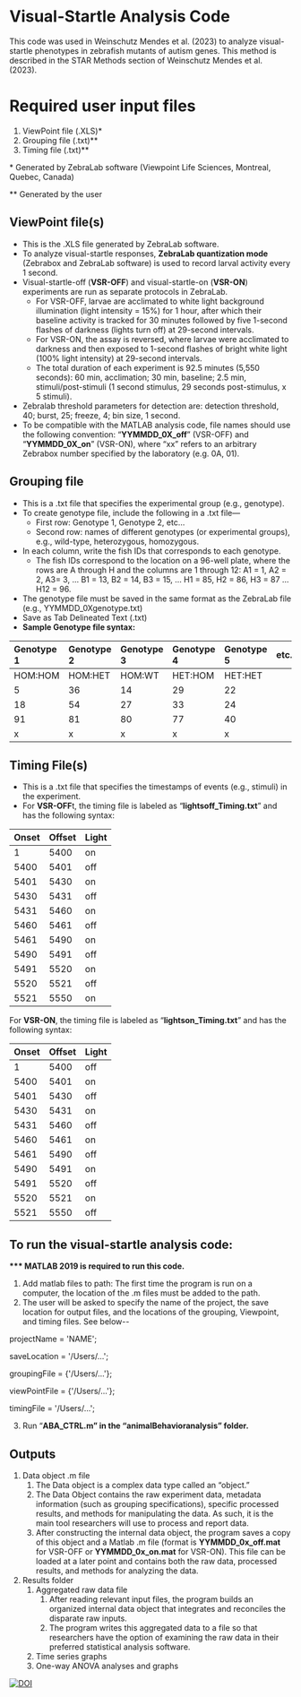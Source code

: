 ﻿# **Visual-Startle Analysis Code**
This code was used in Weinschutz Mendes et al. (2023) to analyze visual-startle phenotypes in zebrafish mutants of autism genes. This method is described in the STAR Methods section of Weinschutz Mendes et al. (2023). 
# **Required user input files**
1. ViewPoint file (.XLS)\*
1. Grouping file (.txt)\*\*
1. Timing file (.txt)\*\*

\* Generated by ZebraLab software (Viewpoint Life Sciences, Montreal, Quebec, Canada)

\*\* Generated by the user
## **ViewPoint file(s)**
- This is the .XLS file generated by ZebraLab software. 
- To analyze visual-startle responses, **ZebraLab quantization mode** (Zebrabox and ZebraLab software) is used to record larval activity every 1 second. 
- Visual-startle-off (**VSR-OFF**) and visual-startle-on (**VSR-ON**) experiments are run as separate protocols in ZebraLab. 
  - For VSR-OFF, larvae are acclimated to white light background illumination (light intensity = 15%) for 1 hour, after which their baseline activity is tracked for 30 minutes followed by five 1-second flashes of darkness (lights turn off) at 29-second intervals. 
  - For VSR-ON, the assay is reversed, where larvae were acclimated to darkness and then exposed to 1-second flashes of bright white light (100% light intensity) at 29-second intervals. 
  - The total duration of each experiment is 92.5 minutes (5,550 seconds): 60 min, acclimation; 30 min, baseline; 2.5 min, stimuli/post-stimuli (1 second stimulus, 29 seconds post-stimulus, x 5 stimuli). 
- Zebralab threshold parameters for detection are: detection threshold, 40; burst, 25; freeze, 4; bin size, 1 second. 
- To be compatible with the MATLAB analysis code, file names should use the following convention: “**YYMMDD\_0X\_off**” (VSR-OFF) and “**YYMMDD\_0X\_on**” (VSR-ON), where “xx” refers to an arbitrary Zebrabox number specified by the laboratory (e.g. 0A, 01).
## **Grouping file**
- This is a .txt file that specifies the experimental group (e.g., genotype).
- To create genotype file, include the following in a .txt file—
  - First row: Genotype 1, Genotype 2, etc…
  - Second row: names of different genotypes (or experimental groups), e.g., wild-type, heterozygous, homozygous. 
- In each column, write the fish IDs that corresponds to each genotype. 
  - The fish IDs correspond to the location on a 96-well plate, where the rows are A through H and the columns are 1 through 12: A1 = 1, A2 = 2, A3= 3, … B1 = 13, B2 = 14, B3 = 15, … H1 = 85, H2 = 86, H3 = 87 … H12 = 96.
- The genotype file must be saved in the same format as the ZebraLab file (e.g., YYMMDD\_0Xgenotype.txt) 
- Save as Tab Delineated Text (.txt)
- **Sample Genotype file syntax:**


|Genotype 1|Genotype 2|Genotype 3|Genotype 4|Genotype 5|etc...|
| :- | :- | :- | :- | :- | :- |
|HOM:HOM|HOM:HET|HOM:WT|HET:HOM|HET:HET||
|5|36|14|29|22||
|18|54|27|33|24||
|91|81|80|77|40||
|x|x|x|x|x||

## **Timing File(s)**
- This is a .txt file that specifies the timestamps of events (e.g., stimuli) in the experiment.
- For **VSR-OFF**t, the timing file is labeled as “**lightsoff\_Timing.txt**” and has the following syntax:

|Onset|Offset|Light|
| :- | :- | :- |
|1|5400|on|
|5400|5401|off|
|5401|5430|on|
|5430|5431|off|
|5431|5460|on|
|5460|5461|off|
|5461|5490|on|
|5490|5491|off|
|5491|5520|on|
|5520|5521|off|
|5521|5550|on|

For **VSR-ON**, the timing file is labeled as “**lightson\_Timing.txt**” and has the following syntax:

|Onset|Offset|Light|
| :- | :- | :- |
|1|5400|off|
|5400|5401|on|
|5401|5430|off|
|5430|5431|on|
|5431|5460|off|
|5460|5461|on|
|5461|5490|off|
|5490|5491|on|
|5491|5520|off|
|5520|5521|on|
|5521|5550|off|

## **To run the visual-startle analysis code:**
**\*\*\* MATLAB 2019 is required to run this code.**

1. Add matlab files to path: The first time the program is run on a computer, the location of the .m files must be added to the path.
1. The user will be asked to specify the name of the project, the save location for output files, and the locations of the grouping, Viewpoint, and timing files. See below--

projectName = 'NAME';

saveLocation = '/Users/...';



groupingFile = {'/Users/...'};



viewPointFile = {'/Users/...'};



timingFile = '/Users/...';

3. Run “**ABA\_CTRL.m” in the “animalBehavioranalysis” folder.**
## **Outputs**
1. Data object .m file
   1. The Data object is a complex data type called an “object.” 
   1. The Data Object contains the raw experiment data, metadata information (such as grouping specifications), specific processed results, and methods for manipulating the data.  As such, it is the main tool researchers will use to process and report data.
   1. After constructing the internal data object, the program saves a copy of this object and a Matlab .m file (format is **YYMMDD\_0x\_off.mat** for VSR-OFF or **YYMMDD\_0x\_on.mat** for VSR-ON). This file can be loaded at a later point and contains both the raw data, processed results, and methods for analyzing the data. 
1. Results folder
   1. Aggregated raw data file
      1. After reading relevant input files, the program builds an organized internal data object that integrates and reconciles the disparate raw inputs. 
      1. The program writes this aggregated data to a file so that researchers have the option of examining the raw data in their preferred statistical analysis software. 
   1. Time series graphs
   1. One-way ANOVA analyses and graphs

[![DOI](https://zenodo.org/badge/601389493.svg)](https://zenodo.org/badge/latestdoi/601389493)
